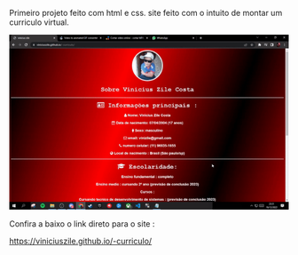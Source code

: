 Primeiro projeto feito com html e css. site feito com o intuito de montar um curriculo virtual.

<img src="https://github.com/viniciuszile/-curriculo/blob/main/video.gif?raw=true" width="600px">

Confira a baixo o link direto para o site :

https://viniciuszile.github.io/-curriculo/
